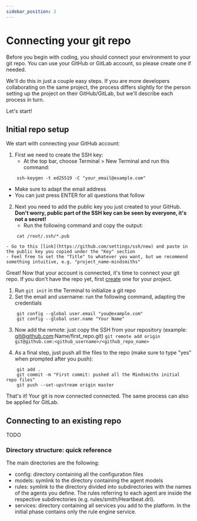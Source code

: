 ```yaml
---
sidebar_position: 2
---
```


# Connecting your git repo

Before you begin with coding, you should connect your environment to your git repo. You can use your GitHub or GitLab account, so please create one if needed.

We'll do this in just a couple easy steps.
If you are more developers collaborating on the same project, the process differs slightly for the person setting up the project on their GitHub/GitLab, but we'll describe each process in turn.

Let's start!

## Initial repo setup

We start with connecting your GitHub account:
1. First we need to create the SSH key:
   - At the top bar, choose Terminal > New Terminal and run this command:
```commandline
    ssh-keygen -t ed25519 -C "your_email@example.com"
```
   - Make sure to adapt the email address
   - You can just press ENTER for all questions that follow
2. Next you need to add the public key you just created to your GitHub. **Don't worry, public part of the SSH key can be seen by everyone, it's not a secret!**
   - Run the following command and copy the output:
```commandline
    cat /root/.ssh/*.pub
```
    - Go to this [link](https://github.com/settings/ssh/new) and paste in the public key you copied under the "Key" section
    - Feel free to set the "Title" to whatever you want, but we recommend something intuitive, e.g. "project_name-mindsmiths"

Great! Now that your account is connected, it's time to connect your git repo.
If you don't have the repo yet, first [create](https://docs.github.com/en/repositories/creating-and-managing-repositories/creating-a-new-repository) one for your project.
1. Run `git init` in the Terminal to initialize a git repo
2. Set the email and username: run the following command, adapting the credentials
```commandline
    git config --global user.email "you@example.com"
    git config --global user.name "Your Name"
```
3. Now add the remote: just copy the SSH from your repository (example: git@github.com:Name/first_repo.git)
`git remote add origin git@github.com:<github_username>/<github_repo_name>`

4. As a final step, just push all the files to the repo (make sure to type "yes" when prompted after you push):
```commandline
    git add .
    git commit -m "First commit: pushed all the Mindsmiths initial repo files"
    git push --set-upstream origin master
```
That's it! Your git is now connected connected. The same process can also be applied for GitLab.

## Connecting to an existing repo
TODO

### Directory structure: quick reference
The main directories are the following:
- config: directory containing all the configuration files
- models: symlink to the directory containing the agent models
- rules: symlink to the directory divided into subdirectories with the names of the agents you define. The rules referring to each agent are inside the respective subdirectories (e.g. rules/smith/Heartbeat.drl).
- services: directory containing all services you add to the platform. In the initial phase contains only the rule engine service.
